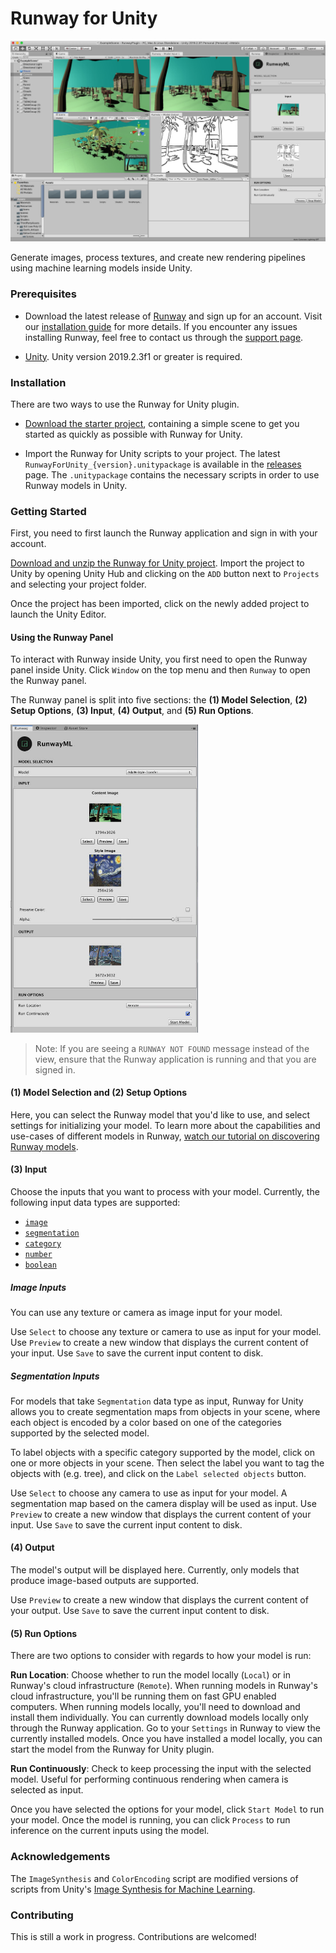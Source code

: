 # Runway for Unity

![Runway for Unity](images/runway_for_unity_screenshot.jpg)

Generate images, process textures, and create new rendering pipelines using machine learning models inside Unity.

### Prerequisites

* Download the latest release of [Runway](https://runwayml.com/download) and sign up for an account. Visit our [installation guide](https://learn.runwayml.com/#/getting-started/installation) for more details. If you encounter any issues installing Runway, feel free to contact us through the  [support page](https://support.runwayml.com).

* [Unity](https://unity3d.com/get-unity). Unity version 2019.2.3f1 or greater is required.

### Installation

There are two ways to use the Runway for Unity plugin.

* [Download the starter project](https://github.com/runwayml/unity-plugin/archive/master.zip), containing a simple scene to get you started as quickly as possible with Runway for Unity.

* Import the Runway for Unity scripts to your project. The latest `RunwayForUnity_{version}.unitypackage` is available in the [releases](https://github.com/runwayml/unity-plugin/releases) page. The `.unitypackage` contains the necessary scripts in order to use Runway models in Unity.

### Getting Started

First, you need to first launch the Runway application and sign in with your account.

[Download and unzip the Runway for Unity project](https://github.com/runwayml/unity-plugin/archive/master.zip). Import the project to Unity by opening Unity Hub and clicking on the `ADD` button next to `Projects` and selecting your project folder.

Once the project has been imported, click on the newly added project to launch the Unity Editor.

#### Using the Runway Panel

To interact with Runway inside Unity, you first need to open the Runway panel inside Unity. Click `Window` on the top menu and then `Runway` to open the Runway panel.

The Runway panel is split into five sections: the **(1) Model Selection**, **(2) Setup Options**, **(3) Input**, **(4) Output**, and **(5) Run Options**.

<img src="images/runway_panel.jpg" width=300>

> Note: If you are seeing a `RUNWAY NOT FOUND` message instead of the view, ensure that the Runway application is running and that you are signed in.

#### (1) Model Selection and (2) Setup Options

Here, you can select the Runway model that you'd like to use, and select settings for initializing your model. To learn more about the capabilities and use-cases of different models in Runway, [watch our tutorial on discovering Runway models](https://www.youtube.com/watch?v=ePIRExcanjg).

#### (3) Input

Choose the inputs that you want to process with your model. Currently, the following input data types are supported:

* [`image`](https://sdk.runwayml.com/en/latest/data_types.html#runway.data_types.image)
* [`segmentation`](https://sdk.runwayml.com/en/latest/data_types.html#runway.data_types.segmentation)
* [`category`](https://sdk.runwayml.com/en/latest/data_types.html#runway.data_types.category)
* [`number`](https://sdk.runwayml.com/en/latest/data_types.html#runway.data_types.number)
* [`boolean`](https://sdk.runwayml.com/en/latest/data_types.html#runway.data_types.boolean)

##### Image Inputs

You can use any texture or camera as image input for your model. 

Use `Select` to choose any texture or camera to use as input for your model. 
Use `Preview` to create a new window that displays the current content of your input. 
Use `Save` to save the current input content to disk.

##### Segmentation Inputs

For models that take `Segmentation` data type as input, Runway for Unity allows you to create segmentation maps from objects in your scene, where each object is encoded by a color based on one of the categories supported by the selected model.

To label objects with a specific category supported by the model, click on one or more objects in your scene. Then select the label you want to tag the objects with (e.g. tree), and click on the `Label selected objects` button. 

Use `Select` to choose any camera to use as input for your model. A segmentation map based on the camera display will be used as input.
Use `Preview` to create a new window that displays the current content of your input. 
Use `Save` to save the current input content to disk.

#### (4) Output

The model's output will be displayed here. Currently, only models that produce image-based outputs are supported.

Use `Preview` to create a new window that displays the current content of your output. 
Use `Save` to save the current input content to disk.

#### (5) Run Options

There are two options to consider with regards to how your model is run:

**Run Location**: Choose whether to run the model locally (`Local`) or in Runway's cloud infrastructure (`Remote`). When running models in Runway's cloud infrastructure, you'll be running them on fast GPU enabled computers. When running models locally, you'll need to download and install them individually. You can currently download models locally only through the Runway application. Go to your `Settings` in Runway to view the currently installed models. Once you have installed a model locally, you can start the model from the Runway for Unity plugin.

**Run Continuously**: Check to keep processing the input with the selected model. Useful for performing continuous rendering when camera is selected as input.

Once you have selected the options for your model, click `Start Model` to run your model. Once the model is running, you can click `Process` to run inference on the current inputs using the model.

### Acknowledgements

The `ImageSynthesis` and `ColorEncoding` script are modified versions of scripts from Unity's [Image Synthesis for Machine Learning](https://bitbucket.org/Unity-Technologies/ml-imagesynthesis/src/master/).

### Contributing

This is still a work in progress. Contributions are welcomed!
